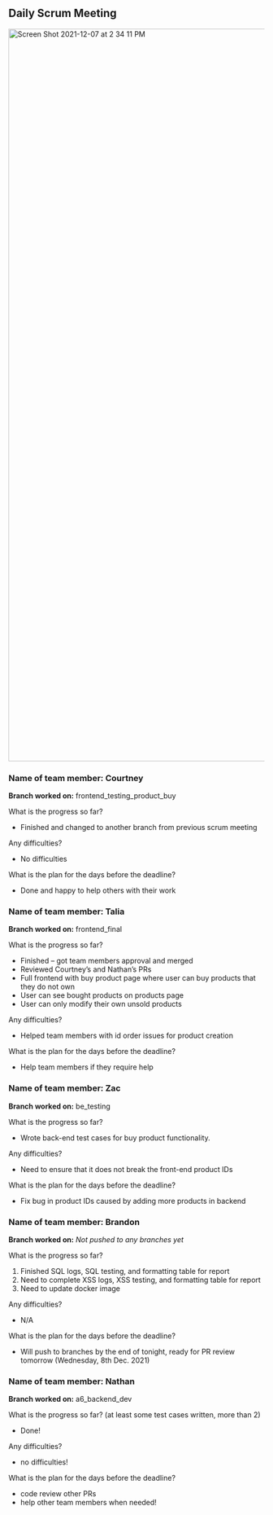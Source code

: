 ## Daily Scrum Meeting

<img width="1439" alt="Screen Shot 2021-12-07 at 2 34 11 PM" src="https://user-images.githubusercontent.com/59934073/145094308-e18f23b2-bb2e-4e10-a643-3c84ea1fe0c3.png">

### Name of team member: Courtney
**Branch worked on:**
frontend_testing_product_buy

What is the progress so far? 
- Finished and changed to another branch from previous scrum meeting

Any difficulties?
- No difficulties

What is the plan for the days before the deadline?
- Done and happy to help others with their work

### Name of team member: Talia
**Branch worked on:**
frontend_final

What is the progress so far?
- Finished – got team members approval and merged 
- Reviewed Courtney’s and Nathan’s PRs 
- Full frontend with buy product page where user can buy products that they do not own
- User can see bought products on products page
- User can only modify their own unsold products

Any difficulties?
- Helped team members with id order issues for product creation

What is the plan for the days before the deadline?
- Help team members if they require help

### Name of team member: Zac
**Branch worked on:**
be_testing

What is the progress so far?
- Wrote back-end test cases for buy product functionality.

Any difficulties?
- Need to ensure that it does not break the front-end product IDs

What is the plan for the days before the deadline?
- Fix bug in product IDs caused by adding more products in backend

### Name of team member: Brandon
**Branch worked on:**
*Not pushed to any branches yet*

What is the progress so far? 
1. Finished SQL logs, SQL testing, and formatting table for report
2. Need to complete XSS logs, XSS testing, and formatting table for report
3. Need to update docker image

Any difficulties?
- N/A

What is the plan for the days before the deadline?
- Will push to branches by the end of tonight, ready for PR review tomorrow (Wednesday, 8th Dec. 2021)

### Name of team member: Nathan
**Branch worked on:**
a6_backend_dev

What is the progress so far? (at least some test cases written, more than 2)
- Done!

Any difficulties?
- no difficulties!

What is the plan for the days before the deadline?
- code review other PRs
- help other team members when needed!



